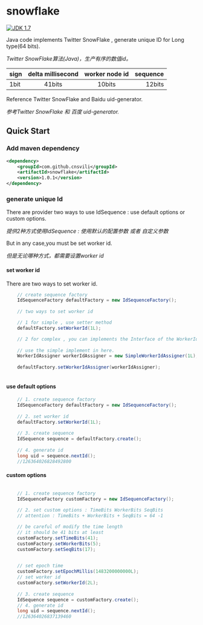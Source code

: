 # snowflake

[![JDK 1.7](https://img.shields.io/badge/JDK-1.7-green.svg "JDK 1.7")]()

Java code implements Twitter SnowFlake , generate unique ID for Long type(64 bits).

*Twitter SnowFlake算法(Java)，生产有序的数值id。*

| sign | delta millisecond | worker node id  | sequence |
| ---- |:-----------------:|:---------------:| --------:|
| 1bit | 41bits            | 10bits          | 12bits   |


Reference Twitter SnowFlake and Baidu uid-generator.

*参考Twitter SnowFlake 和  百度  uid-generator.*

## Quick Start

### Add maven dependency

```xml
<dependency>
    <groupId>com.github.cnsvili</groupId>
    <artifactId>snowflake</artifactId>
    <version>1.0.1</version>
</dependency>
```

### generate unique Id

There are provider two ways to use IdSequence : use default options or custom options.

*提供2种方式使用IdSequence : 使用默认的配置参数 或者  自定义参数*

But in any case,you must be set worker id.

*但是无论哪种方式，都需要设置worker id*

#### set worker id

There are two ways to set worker id.

```Java
    // create sequence factory
	IdSequenceFactory defaultFactory = new IdSequenceFactory();
	
	// two ways to set worker id

	// 1 for simple , use setter method
	defaultFactory.setWorkerId(1L);

	// 2 for complex , you can implements the Interface of the WorkerIdAssigner.
	
	// use the simple implement in here.
	WorkerIdAssigner workerIdAssigner = new SimpleWorkerIdAssigner(1L);
	
	defaultFactory.setWorkerIdAssigner(workerIdAssigner);
	
```

#### use default options

```Java
    // 1. create sequence factory
	IdSequenceFactory defaultFactory = new IdSequenceFactory();
	
	// 2. set worker id
	defaultFactory.setWorkerId(1L);
	
	// 3. create sequence
	IdSequence sequence = defaultFactory.create();
	
	// 4. generate id
	long uid = sequence.nextId();
	//126364026828492800
```

#### custom options

```Java

	// 1. create sequence factory
	IdSequenceFactory customFactory = new IdSequenceFactory();
	
	// 2. set custom options : TimeBits WorkerBits SeqBits
	// attention : TimeBits + WorkerBits + SeqBits = 64 -1

	// be careful of modify the time length
	// it should be 41 bits at least
	customFactory.setTimeBits(41);
	customFactory.setWorkerBits(5);
	customFactory.setSeqBits(17);

	
	// set epoch time
	customFactory.setEpochMillis(1483200000000L);
	// set worker id
	customFactory.setWorkerId(2L);
	
	// 3. create sequence
	IdSequence sequence = customFactory.create();
	// 4. generate id
	long uid = sequence.nextId();
	//126364026837139460
```